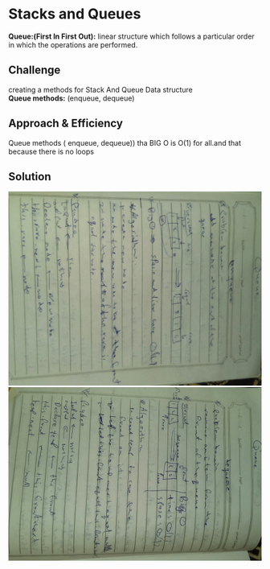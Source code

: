 # Stacks and Queues
<!-- Short summary or background information -->
**Queue:(First In First Out):** linear structure which follows a particular order in which the operations are performed.
## Challenge
<!-- Description of the challenge -->
creating a methods for Stack And Queue Data structure<br />
**Queue methods:** (enqueue, dequeue)

## Approach & Efficiency
<!-- What approach did you take? Why? What is the Big O space/time for this approach? -->

Queue methods ( enqueue, dequeue)) tha BIG O is O(1) for all.and that because there is no loops<br />

## Solution
![whiteboard images](../../../assets/stackandqueue/S&Q5.jpg)
![whiteboard images](../../../assets/stackandqueue/S&Q6.jpg)

